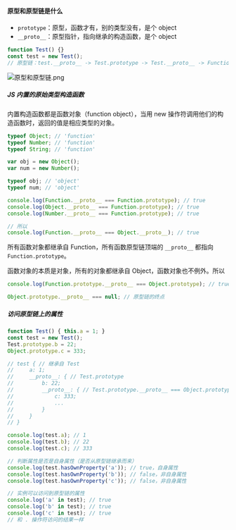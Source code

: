 #### 原型和原型链是什么

- `prototype`：原型，函数才有，别的类型没有，是个 object
- `__proto__`：原型指针，指向继承的构造函数，是个 object

```js
function Test() {}
const test = new Test();
// 原型链：test.__proto__ -> Test.prototype -> Test.__proto__ -> Function.prototype
```
![原型和原型链.png](https://i.postimg.cc/3rDP5phP/26580-FE3-3386-4-C23-A8-E5-98-CCE37-B36-F8.png)


##### JS 内置的原始类型构造函数

内置构造函数都是函数对象（function object），当用 new 操作符调用他们的构造函数时，返回的值是相应类型的对象。

```js
typeof Object; // 'function'
typeof Number; // 'function'
typeof String; // 'function'

var obj = new Object();
var num = new Number();

typeof obj; // 'object'
typeof num; // 'object'

console.log(Function.__proto__ === Function.prototype); // true
console.log(Object.__proto__ === Function.prototype); // true
console.log(Number.__proto__ === Function.prototype); // true

// 所以
console.log(Function.__proto__ === Object.__proto__); // true
```

所有函数对象都继承自 Function，所有函数原型链顶端的 `__proto__` 都指向 `Function.prototype`。

函数对象的本质是对象，所有的对象都继承自 Object，函数对象也不例外。所以
```js
console.log(Function.prototype.__proto__ === Object.prototype); // true

Object.prototype.__proto__ === null; // 原型链的终点
```

##### 访问原型链上的属性
```js
function Test() { this.a = 1; }
const test = new Test();
Test.prototype.b = 22;
Object.prototype.c = 333;

// test { // 继承自 Test
//     a: 1;
//     __proto__: { // Test.prototype
//         b: 22;
//         __proto__: { // Test.prototype.__proto__ === Object.prototype
//             c: 333;
//             ...
//         }
//     }
// }

console.log(test.a); // 1
console.log(test.b); // 22
console.log(test.c); // 333

// 判断属性是否是自身属性（是否从原型链继承而来）
console.log(test.hasOwnProperty('a')); // true，自身属性
console.log(test.hasOwnProperty('b')); // false，非自身属性
console.log(test.hasOwnProperty('c')); // false，非自身属性

// 实例可以访问到原型链的属性
console.log('a' in test); // true
console.log('b' in test); // true
console.log('c' in test); // true
// 和 . 操作符访问的结果一样
```



